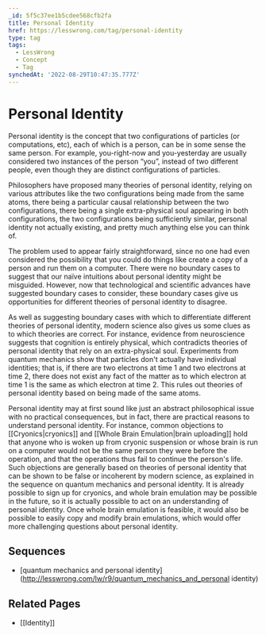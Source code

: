 ```yaml
---
_id: 5f5c37ee1b5cdee568cfb2fa
title: Personal Identity
href: https://lesswrong.com/tag/personal-identity
type: tag
tags:
  - LessWrong
  - Concept
  - Tag
synchedAt: '2022-08-29T10:47:35.777Z'
---
```

# Personal Identity

Personal identity is the concept that two configurations of particles (or computations, etc), each of which is a person, can be in some sense the same person. For example, you-right-now and you-yesterday are usually considered two instances of the person “you”, instead of two different people, even though they are distinct configurations of particles.

Philosophers have proposed many theories of personal identity, relying on various attributes like the two configurations being made from the same atoms, there being a particular causal relationship between the two configurations, there being a single extra-physical soul appearing in both configurations, the two configurations being sufficiently similar, personal identity not actually existing, and pretty much anything else you can think of.

The problem used to appear fairly straightforward, since no one had even considered the possibility that you could do things like create a copy of a person and run them on a computer. There were no boundary cases to suggest that our naïve intuitions about personal identity might be misguided. However, now that technological and scientific advances have suggested boundary cases to consider, these boundary cases give us opportunities for different theories of personal identity to disagree.

As well as suggesting boundary cases with which to differentiate different theories of personal identity, modern science also gives us some clues as to which theories are correct. For instance, evidence from neuroscience suggests that cognition is entirely physical, which contradicts theories of personal identity that rely on an extra-physical soul. Experiments from quantum mechanics show that particles don't actually have individual identities; that is, if there are two electrons at time 1 and two electrons at time 2, there does not exist any fact of the matter as to which electron at time 1 is the same as which electron at time 2. This rules out theories of personal identity based on being made of the same atoms.

Personal identity may at first sound like just an abstract philosophical issue with no practical consequences, but in fact, there are practical reasons to understand personal identity. For instance, common objections to [[Cryonics|cryonics]] and [[Whole Brain Emulation|brain uploading]] hold that anyone who is woken up from cryonic suspension or whose brain is run on a computer would not be the same person they were before the operation, and that the operations thus fail to continue the person's life. Such objections are generally based on theories of personal identity that can be shown to be false or incoherent by modern science, as explained in the sequence on quantum mechanics and personal identity. It is already possible to sign up for cryonics, and whole brain emulation may be possible in the future, so it is actually possible to act on an understanding of personal identity. Once whole brain emulation is feasible, it would also be possible to easily copy and modify brain emulations, which would offer more challenging questions about personal identity.

## Sequences

- [quantum mechanics and personal identity](http://lesswrong.com/lw/r9/quantum_mechanics_and_personal identity)

## Related Pages

- [[Identity]]